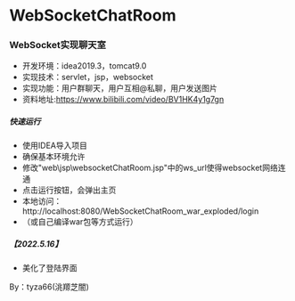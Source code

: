 # WebSocketChatRoom
### WebSocket实现聊天室
- 开发环境：idea2019.3，tomcat9.0
- 实现技术：servlet，jsp，websocket
- 实现功能：用户群聊天，用户互相@私聊，用户发送图片
- 资料地址:https://www.bilibili.com/video/BV1HK4y1g7gn

##### 快速运行
- 使用IDEA导入项目
- 确保基本环境允许
- 修改"web\jsp\websocketChatRoom.jsp"中的ws_url使得websocket网络连通
- 点击运行按钮，会弹出主页
- 本地访问：http://localhost:8080/WebSocketChatRoom_war_exploded/login
- （或自己编译war包等方式运行）
##### 【2022.5.16】 
- 美化了登陆界面


By：tyza66(洮羱芝闇)
